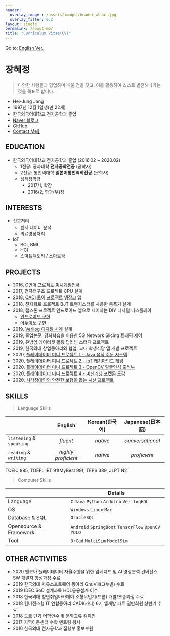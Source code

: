 ```yaml
---
header:
  overlay_image : /assets/images/header_about.jpg
  overlay_filter: 0.2
layout: single
permalink: /about-me/
title: "Curriculum Vitae(CV)"
---
```


Go to: [English Ver.](https://hei-jung.github.io/about/)

# 장혜정

> 다양한 사람들과 협업하며 배울 점을 찾고, 이를 활용하여 스스로 발전해나가는 것을 목표로 합니다.

- Hei-Jung Jang
- 1997년 12월 1일생(만 22세)
- 한국외국어대학교 전자공학과 졸업
- [Naver 블로그](https://blog.naver.com/wkdgpwjd007)
- [GitHub](https://github.com/hei-jung)
- [Contact Me📩](mailto:heijung.jang@hotmail.com)

## EDUCATION

- 한국외국어대학교 전자공학과 졸업 (2016.02 ~ 2020.02)
  - 1전공: 공과대학 **전자공학전공** (공학사)
  - 2전공: 통번역대학 **일본어통번역학전공** (문학사)
  - 성적장학금
    - 2017/1, 학장
	- 2016/2, 학과(부)장
	
## INTERESTS

- 신호처리
  - 센서 데이터 분석
  - 의료영상처리
- IoT
  - BCI, BMI
  - HCI
  - 스마트팩토리 / 스마트팜
  
## PROJECTS

- 2016, [C언어 프로젝트 미니게임천국](https://github.com/hei-jung/teamproject_heaven)
- 2017, 컴퓨터구조 프로젝트 CPU 설계
- 2018, [CADI 토이 프로젝트 냉장고 앱](https://github.com/hei-jung/cookit_project)
- 2018, 전자회로 프로젝트 BJT 트랜지스터를 사용한 증폭기 설계
- 2018, 캡스톤 프로젝트 안드로이드 앱으로 제어하는 DIY 디지털 디스플레이
  - [안드로이드 구현](https://github.com/hei-jung/LedControl)
  - [아두이노 구현](https://github.com/hei-jung/LedControl_arduino)
- 2019, [Verilog 디지털 시계](https://github.com/hei-jung/digitalClockHDL) 설계
- 2019, 졸업논문: 강화학습을 이용한 5G Network Slicing 트래픽 제어
- 2019, 유방암 데이터셋 활용 딥러닝 스터디 프로젝트
- 2019, 한국외대 창업동아리와 협업, 교내 학생식당 앱 개발 프로젝트
- 2020, [플레이데이터 미니 프로젝트 1 - Java 음식 주문 시스템](https://github.com/hei-jung/myDbApp)
- 2020, [플레이데이터 미니 프로젝트 2 - IoT 캐치마인드 게임](https://github.com/hei-jung/catchmind_game)
- 2020, [플레이데이터 미니 프로젝트 3 - OpenCV 얼굴인식 출석부](https://github.com/hei-jung/MiniProject_OpenCV)
- 2020, [플레이데이터 미니 프로젝트 4 - 머신러닝 포켓몬 도감](https://github.com/hei-jung/PokeDex)
- 2020, [시각장애인의 안전한 보행을 돕는 시선 프로젝트](https://github.com/hei-jung/Seesun)

## SKILLS

> Language Skills

||English|Korean(한국어)|Japanese(日本語)|
|:---|:---:|:---:|:---:|
|`listening` & `speaking`|*fluent*|*native*|*conversational*|
|`reading` & `writing`|*highly proficient*|*native*|*proficient*|

TOEIC 885, TOEFL iBT 91(MyBest 99), TEPS 389, JLPT N2

> Computer Skills

||Details|
|---|---|
|Language|`C` `Java` `Python` `Arduino` `VerilogHDL`|
|OS|`Windows` `Linux` `Mac`|
|Database & SQL|`OracleSQL`|
|Opensource & Framework|`Android` `SpringBoot` `TensorFlow` `OpenCV` `YOLO`|
|Tool|`OrCad` `MultiSim` `ModelSim`|

## OTHER ACTIVITIES

- 2020 엔코아 플레이데이터 자율주행을 위한 임베디드 및 AI 영상분석 컨버전스 SW 개발자 양성과정 수료
- 2019 한국외대 자유소프트웨어 동아리 GnuVill(그누빌) 수료
- 2019 IDEC SoC 설계과목 HDL응용설계 이수
- 2018 한국외대 청년취업아카데미 소형무인기(드론) 개발/조종과정 수료
- 2018 컨버전스형 IT 연합동아리 CADI(카디) 6기 앱개발 파트 일반회원 상반기 수료
- 2018 도쿄 단기 어학연수 및 문화교류 캠페인
- 2017 지역아동센터 수학 멘토링 봉사
- 2016 한국외대 전자공학과 집행부 홍보부원
